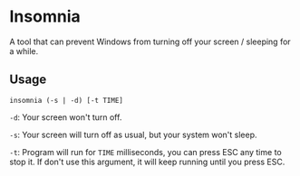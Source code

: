 # Insomnia

A tool that can prevent Windows from turning off your screen / sleeping for a while.

## Usage

```
insomnia (-s | -d) [-t TIME]
```

`-d`: Your screen won't turn off.

`-s`: Your screen will turn off as usual, but your system won't sleep.

`-t`: Program will run for `TIME` milliseconds, you can press ESC any time to stop it. If don't use this argument, it will keep running until you press ESC.

